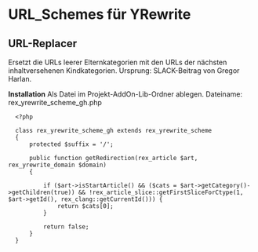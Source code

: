 # URL_Schemes für YRewrite

## URL-Replacer

Ersetzt die URLs leerer Elternkategorien mit den URLs der nächsten inhaltversehenen Kindkategorien.
Ursprung: SLACK-Beitrag von Gregor Harlan. 

**Installation**
Als Datei im Projekt-AddOn-Lib-Ordner ablegen. 
Dateiname: rex_yrewrite_scheme_gh.php

      <?php

      class rex_yrewrite_scheme_gh extends rex_yrewrite_scheme
      {
          protected $suffix = '/';

          public function getRedirection(rex_article $art, rex_yrewrite_domain $domain)
          {

              if ($art->isStartArticle() && ($cats = $art->getCategory()->getChildren(true)) && !rex_article_slice::getFirstSliceForCtype(1, $art->getId(), rex_clang::getCurrentId())) {
                  return $cats[0];
              }

              return false;
          }
      }
